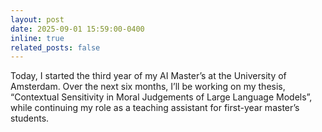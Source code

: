 ```yaml
---
layout: post
date: 2025-09-01 15:59:00-0400
inline: true
related_posts: false
---
```


Today, I started the third year of my AI Master’s at the University of Amsterdam. Over the next six months, I’ll be working on my thesis, “Contextual Sensitivity in Moral Judgements of Large Language Models”, while continuing my role as a teaching assistant for first-year master’s students.
